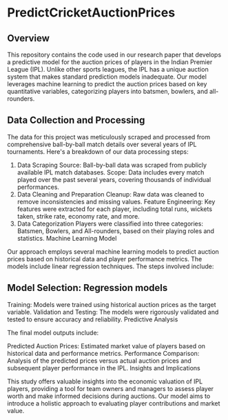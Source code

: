 # PredictCricketAuctionPrices

## Overview

This repository contains the code used in our research paper that develops a predictive model for the auction prices of players in the Indian Premier League (IPL). Unlike other sports leagues, the IPL has a unique auction system that makes standard prediction models inadequate. Our model leverages machine learning to predict the auction prices based on key quantitative variables, categorizing players into batsmen, bowlers, and all-rounders.

## Data Collection and Processing

The data for this project was meticulously scraped and processed from comprehensive ball-by-ball match details over several years of IPL tournaments. Here's a breakdown of our data processing steps:

1. Data Scraping
Source: Ball-by-ball data was scraped from publicly available IPL match databases.
Scope: Data includes every match played over the past several years, covering thousands of individual performances.
2. Data Cleaning and Preparation
Cleanup: Raw data was cleaned to remove inconsistencies and missing values.
Feature Engineering: Key features were extracted for each player, including total runs, wickets taken, strike rate, economy rate, and more.
3. Data Categorization
Players were classified into three categories: Batsmen, Bowlers, and All-rounders, based on their playing roles and statistics.
Machine Learning Model

Our approach employs several machine learning models to predict auction prices based on historical data and player performance metrics. The models include linear regression techniques. The steps involved include:

## Model Selection: Regression models
Training: Models were trained using historical auction prices as the target variable.
Validation and Testing: The models were rigorously validated and tested to ensure accuracy and reliability.
Predictive Analysis

The final model outputs include:

Predicted Auction Prices: Estimated market value of players based on historical data and performance metrics.
Performance Comparison: Analysis of the predicted prices versus actual auction prices and subsequent player performance in the IPL.
Insights and Implications

This study offers valuable insights into the economic valuation of IPL players, providing a tool for team owners and managers to assess player worth and make informed decisions during auctions. Our model aims to introduce a holistic approach to evaluating player contributions and market value.
